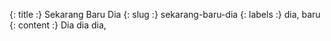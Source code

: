 {: title :} Sekarang Baru Dia
{: slug :} sekarang-baru-dia
{: labels :} dia, baru
{: content :} Dia dia dia, 

